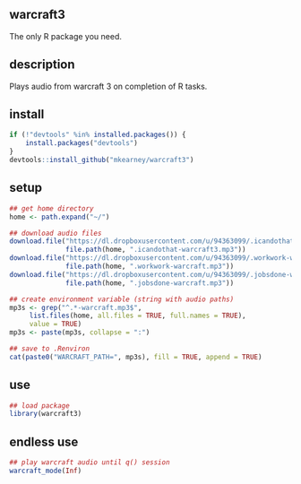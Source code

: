## warcraft3
The only R package you need.

## description
Plays audio from warcraft 3 on completion of R tasks.

## install

``` r
if (!"devtools" %in% installed.packages()) {
    install.packages("devtools")
}
devtools::install_github("mkearney/warcraft3")
```

## setup

``` r
## get home directory
home <- path.expand("~/")

## download audio files
download.file("https://dl.dropboxusercontent.com/u/94363099/.icandothat-warcraft.mp3",
              file.path(home, ".icandothat-warcraft3.mp3"))
download.file("https://dl.dropboxusercontent.com/u/94363099/.workwork-warcraft.mp3",
              file.path(home, ".workwork-warcraft.mp3"))
download.file("https://dl.dropboxusercontent.com/u/94363099/.jobsdone-warcraft.mp3",
              file.path(home, ".jobsdone-warcraft.mp3"))

## create environment variable (string with audio paths)
mp3s <- grep("^.*-warcraft.mp3$",
     list.files(home, all.files = TRUE, full.names = TRUE),
     value = TRUE)
mp3s <- paste(mp3s, collapse = ":")

## save to .Renviron
cat(paste0("WARCRAFT_PATH=", mp3s), fill = TRUE, append = TRUE)
```

## use

``` r
## load package
library(warcraft3)
```

## endless use

``` r
## play warcraft audio until q() session
warcraft_mode(Inf)
```
